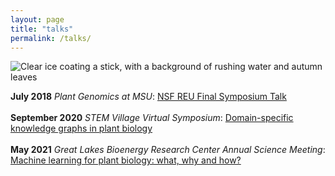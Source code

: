 ```yaml
---
layout: page
title: "talks"
permalink: /talks/
---
```

![Clear ice coating a stick, with a background of rushing water and autumn leaves](../images/ice.JPG)

**July 2018** *Plant Genomics at MSU*: [NSF REU Final Symposium Talk](https://mediaspace.msu.edu/media/t/1_1h2nrq4p)
<br>
<br>
**September 2020** *STEM Village Virtual Symposium*: [Domain-specific knowledge graphs in plant biology](https://youtu.be/S0UHH462mvk?t=2985)
<br>
<br>
**May 2021** *Great Lakes Bioenergy Research Center Annual Science Meeting*: [Machine learning for plant biology: what, why and how?](https://mediaspace.msu.edu/media/Intro+to+ML+-+GLBRC+Annual+Science+Meeting/1_w6nw7tt8)
